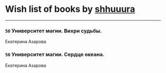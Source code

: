 # Wish list of books by [shhuuura](http://vk.com/id487658183)
---

### `50` Университет магии. Вихри судьбы.
Екатерина Азарова

### `50` Университет магии. Сердце океана.
Екатерина Азарова

